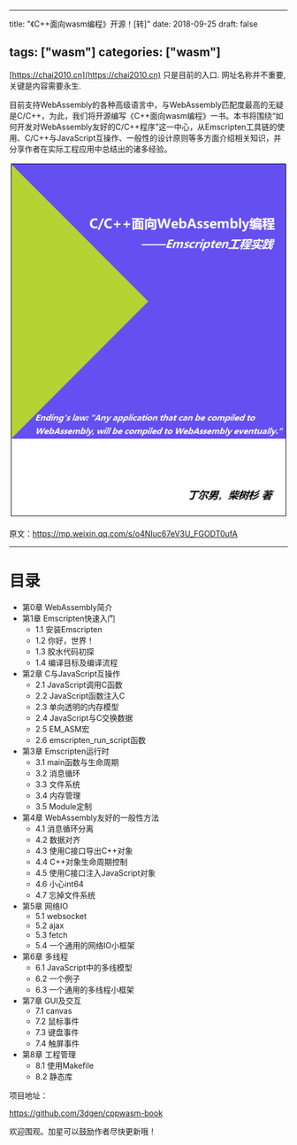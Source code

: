 
---
title: "《C++面向wasm编程》开源！[转]"
date: 2018-09-25
draft: false

tags: ["wasm"]
categories: ["wasm"]
---

[https://chai2010.cn](https://chai2010.cn) 只是目前的入口. 网址名称并不重要, 关键是内容需要永生.

目前支持WebAssembly的各种高级语言中，与WebAssembly匹配度最高的无疑是C/C++，为此，我们将开源编写《C++面向wasm编程》一书。本书将围绕“如何开发对WebAssembly友好的C/C++程序”这一中心，从Emscripten工具链的使用、C/C++与JavaScript互操作、一般性的设计原则等多方面介绍相关知识，并分享作者在实际工程应用中总结出的诸多经验。

<!--more-->

![](https://raw.githubusercontent.com/3dgen/cppwasm-book/master/cover.png)

原文：https://mp.weixin.qq.com/s/o4NIuc67eV3U_FGODT0ufA

----

# 目录

* 第0章 WebAssembly简介
* 第1章 Emscripten快速入门
  * 1.1 安装Emscripten
  * 1.2 你好，世界！
  * 1.3 胶水代码初探
  * 1.4 编译目标及编译流程
* 第2章 C与JavaScript互操作
  * 2.1 JavaScript调用C函数
  * 2.2 JavaScript函数注入C
  * 2.3 单向透明的内存模型
  * 2.4 JavaScript与C交换数据
  * 2.5 EM_ASM宏
  * 2.6 emscripten_run_script函数
* 第3章 Emscripten运行时
  * 3.1 main函数与生命周期
  * 3.2 消息循环
  * 3.3 文件系统
  * 3.4 内存管理
  * 3.5 Module定制
* 第4章 WebAssembly友好的一般性方法
  * 4.1 消息循环分离
  * 4.2 数据对齐
  * 4.3 使用C接口导出C++对象
  * 4.4 C++对象生命周期控制
  * 4.5 使用C接口注入JavaScript对象
  * 4.6 小心int64
  * 4.7 忘掉文件系统
* 第5章 网络IO
  * 5.1 websocket
  * 5.2 ajax
  * 5.3 fetch
  * 5.4 一个通用的网络IO小框架
* 第6章 多线程
  * 6.1 JavaScript中的多线模型
  * 6.2 一个例子
  * 6.3 一个通用的多线程小框架
* 第7章 GUI及交互
  * 7.1 canvas
  * 7.2 鼠标事件
  * 7.3 键盘事件
  * 7.4 触屏事件
* 第8章 工程管理
  * 8.1 使用Makefile
  * 8.2 静态库

项目地址：

https://github.com/3dgen/cppwasm-book

欢迎围观。加星可以鼓励作者尽快更新哦！
